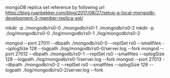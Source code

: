 mongoDB replica set reference by following url
https://blog.ruanbekker.com/blog/2017/08/27/setup-a-local-mongodb-development-3-member-replica-set/

mkdir -p ./mongodb/rs0-0 ./mongodb/rs0-1 ./mongodb/rs0-2
mkdir -p ./log/mongodb/rs0-0 ./log/mongodb/rs0-1 ./log/mongodb/rs0-2

mongod --port 27011 --dbpath ./mongodb/rs0-0 --replSet rs0 --smallfiles --oplogSize 128 --logpath ./log/mongodb/rs0-0/server.log --fork
mongod --port 27012 --dbpath ./mongodb/rs0-1 --replSet rs0 --smallfiles --oplogSize 128 --logpath ./log/mongodb/rs0-1/server.log --fork
mongod --port 27013 --dbpath ./mongodb/rs0-2 --replSet rs0 --smallfiles --oplogSize 128 --logpath ./log/mongodb/rs0-2/server.log --fork
